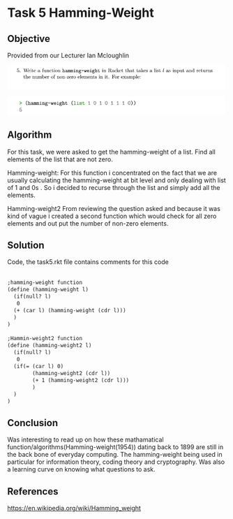 # Task 5 Hamming-Weight

## Objective
Provided from our Lecturer Ian Mcloughlin

<p><img src="images/task5.png" width="500" length="300"></p>
<p><img src="images/task5-1.png" width="500" length="300"></p>

## Algorithm

For this task, we were asked to get the hamming-weight of a list. Find all elements of the list that are not zero.

Hamming-weight:
For this function i concentrated on the fact that we are usually calculating the hamming-weight at bit level and only dealing with list of 1 and 0s . So i decided to recurse through the list and simply add all the elements.

Hamming-weight2
From reviewing the question asked and because it was kind of vague i created a second function which would check for all zero elements and out put the number of non-zero elements. 

## Solution

Code, the task5.rkt file contains comments for this code

```

;hamming-weight function
(define (hamming-weight l)
  (if(null? l)
   0
  (+ (car l) (hamming-weight (cdr l)))
  )
)

;Hammin-weight2 function
(define (hamming-weight2 l)
  (if(null? l)
   0
  (if(= (car l) 0)
        (hamming-weight2 (cdr l))
        (+ 1 (hamming-weight2 (cdr l)))
        )
  )
)

```
## Conclusion

Was interesting to read up on how these mathamatical function/algorithms(Hamming-weight(1954)) dating back to 1899 are still in the back bone of everyday computing. The hamming-weight being used in particular for information theory, coding theory and cryptography. Was also a learning curve on knowing what questions to ask.

## References

https://en.wikipedia.org/wiki/Hamming_weight

